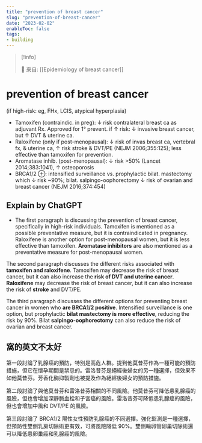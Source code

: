 ```yaml
---
title: "prevention of breast cancer"
slug: "prevention-of-breast-cancer"
date: "2023-02-02"
enableToc: false
tags:
- building
---
```


> [!info]
>
> 🌱 來自: [[Epidemiology of breast cancer]]

# prevention of breast cancer

(if high-risk: eg, FHx, LCIS, atypical hyperplasia)

* Tamoxifen (contraindic. in preg): ↓ risk contralateral breast ca as adjuvant Rx. Approved for 1° prevent. if ↑ risk: ↓ invasive breast cancer, but ↑ DVT & uterine ca.
* Raloxifene (only if post-menopausal): ↓ risk of invas breast ca, vertebral fx, & uterine ca, ↑ risk stroke & DVT/PE (NEJM 2006;355:125); less effective than tamoxifen for prevention.
* Aromatase inhib. (post-menopausal): ↓ risk >50% (Lancet 2014;383:1041), ↑ osteoporosis
* BRCA1/2 ⊕: intensified surveillance vs. prophylactic bilat. mastectomy which ↓ risk ~90%; bilat. salpingo-oophorectomy ↓ risk of ovarian and breast cancer (NEJM 2016;374:454)

## Explain by ChatGPT

* The first paragraph is discussing the prevention of breast cancer, specifically in high-risk individuals. Tamoxifen is mentioned as a possible preventative measure, but it is contraindicated in pregnancy. Raloxifene is another option for post-menopausal women, but it is less effective than tamoxifen. **Aromatase inhibitors** are also mentioned as a preventative measure for post-menopausal women.

The second paragraph discusses the different risks associated with **tamoxifen and raloxifene**. Tamoxifen may decrease the risk of breast cancer, but it can also increase the **risk of DVT and uterine cancer**. **Raloxifene** may decrease the risk of breast cancer, but it can also increase the risk of **stroke** and DVT/PE.

The third paragraph discusses the different options for preventing breast cancer in women who **are BRCA1/2 positive**. Intensified surveillance is one option, but prophylactic **bilat mastectomy is more effective**, reducing the risk by 90%. Bilat **salpingo-oophorectomy** can also reduce the risk of ovarian and breast cancer.

## 窩的英文不太好

第一段討論了乳腺癌的預防，特別是高危人群。提到他莫昔芬作為一種可能的預防措施，但它在懷孕期間是禁忌的。雷洛昔芬是絕經後婦女的另一種選擇，但效果不如他莫昔芬。芳香化酶抑製劑也被提及作為絕經後婦女的預防措施。

第二段討論了與他莫昔芬和雷洛昔芬相關的不同風險。他莫昔芬可降低患乳腺癌的風險，但也會增加深靜脈血栓和子宮癌的風險。雷洛昔芬可降低患乳腺癌的風險，但也會增加中風和 DVT/PE 的風險。

第三段討論了 BRCA1/2 陽性女性預防乳腺癌的不同選擇。強化監測是一種選擇，但預防性雙側乳房切除術更有效，可將風險降低 90%。雙側輸卵管卵巢切除術還可以降低患卵巢癌和乳腺癌的風險。
